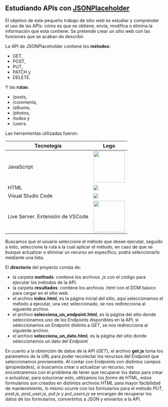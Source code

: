 ## Estudiando APIs con [JSONPlaceholder](https://jsonplaceholder.typicode.com/)


El objetivo de este pequeño trabajo de sitio web es estudiar y comprender el uso de las APIs: cómo es que se obtiene, envía, modifica o elimina la información que esta contiene. Se pretende crear un sitio web con las funciones que se acaban de describir.


La API de JSONPlaceholder contiene los **métodos**:
 - GET,
 - POST,
 - PUT,
 - PATCH y
 - DELETE.


Y las **rutas**:
 - /posts,
 - /comments,
 - /albums,
 - /photos,
 - /todos y
 - /users.


Las herramientas utilizadas fueron:

|Tecnología|Logo|
|--|--|
|JavaScript|<img src="https://www.sparklabs.com.mx/wagner/wp-content/uploads/2019/09/javascript@3x.png" width="100px"></img>|
|HTML|<img src="https://upload.wikimedia.org/wikipedia/commons/thumb/6/61/HTML5_logo_and_wordmark.svg/100px-HTML5_logo_and_wordmark.svg.png"></img>|
|Visual Studio Code|<img src="https://upload.wikimedia.org/wikipedia/commons/thumb/9/9a/Visual_Studio_Code_1.35_icon.svg/90px-Visual_Studio_Code_1.35_icon.svg.png"></img>|
|Live Server. Extensión de VSCode|<img src="https://i.pinimg.com/originals/a8/b0/52/a8b05283f8049173e74ca810b56d5c81.png" width="100px"></img>|


Buscamos que el usuario seleccione el método que desee ejecutar, seguido a esto, seleccione la ruta a la cual aplicar el método, en caso de que se busque actualizar o eliminar un recurso en específico, podrá seleccionarlo mediante una lista.


El **directorio** del proyecto consta de:
- la carpeta **methods**: contiene los archivos *.js* con el código para ejecutar los métodos de la API.
- la carpeta **resultados**: contiene los archivos *.html* con el DOM básico para cargar en el sitio web.
- el archivo **index.html**, es la página inicial del sitio, aquí seleccionamos el método a ejecutar, una vez seleccionado, se nos redirecciona al siguiente archivo.
- el archivo **selecciona_un_endpoint.html**, es la página del sitio donde seleccionamos uno de los Endpoints disponibles en la API, si seleccionamos un Endpoint distinto a *GET*, se nos redirecciona al siguiente archivo.
- el archivo **selecciona_un_dato.html**, es la página del sitio donde seleccionamos un dato del Endpoint

En cuanto a la obtención de datos de la API (*GET*), el archivo **get.js** toma los parámetros de la URL para poder recolectar los recursos del Endpoint que seleccionamos previamente. Al contar con Endpoints con distintos campos (propiedades), si buscamos crear o actualizar un recurso, nos encontraremos con el problema de tener que recuperar los datos para crear o actualizar, para solucionar esto, utilizamos los *forms* de HTML, estos formularios son creados en distintos archivos HTML para mayor fácibilidad de mantenimiento, lo mismo ocurre con los formularios para el método *PUT*, *post.js*, *post_user.js*, *put.js* y *put_users.js* se encargan de recuperar los datos de los formularios, convertirlos a JSON y enviarlos a la API.